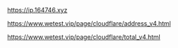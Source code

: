  https://ip.164746.xyz

   https://www.wetest.vip/page/cloudflare/address_v4.html

  https://www.wetest.vip/page/cloudflare/total_v4.html
